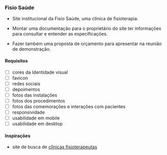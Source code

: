 ### Fisio Saúde

- Site institucional da Fisio Saúde, uma clínica de fisioterapia.

- Montar uma documentação para o proprietário do site ter informações para consultar e entender as especificações. 

- Fazer também uma proposta de orçamento para apresentar na reunião de demonstração.

#### Requisitos

- [ ] cores da Identidade visual
- [ ] favicon
- [ ] redes sociais
- [ ] depoimentos
- [ ] fotos das instalações
- [ ] fotos dos procedimentos
- [ ] fotos das comemorações e interações com pacientes
- [ ] responsividade
- [ ] usabilidade em mobile
- [ ] usabilidade em desktop

#### Inspirações

- site de busca de [clínicas fisioterapeutas](https://buscafisio.com.br/fisio-saude-4)